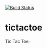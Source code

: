 [![Build Status](https://travis-ci.org/CoolPeople/tictactoe.svg)](https://travis-ci.org/CoolPeople/tictactoe)

# tictactoe
Tic Tac Toe
